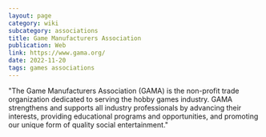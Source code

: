 ```yaml
---
layout: page
category: wiki
subcategory: associations
title: Game Manufacturers Association
publication: Web
link: https://www.gama.org/
date: 2022-11-20
tags: games associations
---
```


"The Game Manufacturers Association (GAMA) is the non-profit trade organization dedicated to serving the hobby games industry. GAMA strengthens and supports all industry professionals by advancing their interests, providing educational programs and opportunities, and promoting our unique form of quality social entertainment."
